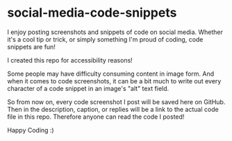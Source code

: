 # social-media-code-snippets

I enjoy posting screenshots and snippets of code on social media. Whether it's a cool tip or trick, or simply something I'm proud of coding, code snippets are fun!

I created this repo for accessibility reasons!

Some people may have difficulty consuming content in image form. And when it comes to code screenshots, it can be a bit much to write out every character of a code snippet in an image's "alt" text field.

So from now on, every code screenshot I post will be saved here on GitHub. Then in the description, caption, or replies will be a link to the actual code file in this repo. Therefore anyone can read the code I posted!

Happy Coding :)
